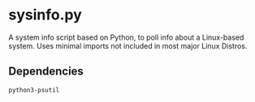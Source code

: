 # sysinfo.py
A system info script based on Python, to poll info about a Linux-based system. Uses minimal imports not included in most major Linux Distros. 

## Dependencies 
`python3-psutil`
